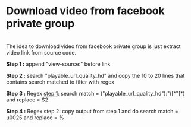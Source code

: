 # Download video from facebook private group
<br>
The idea to download video from facebook private group is just extract video link from source code.
<br>
<p><b>Step 1 :</b> append "view-source:" before link</p>
<p><b>Step 2 :</b> search "playable_url_quality_hd" and copy the 10 to 20 lines that contains search matched to filter with regex</p>
<p><b>Step 3 :</b> Regex <a href="https://regexr.com/5gdfd"> step 1</a>: search match = ("playable_url_quality_hd"):"([^"]*) and replace = $2<p>
<p><b>Step 4 :</b> Regex step 2: copy output from step 1 and do search match = u0025 and replace = %<p>

